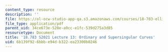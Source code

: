 ```yaml
---
content_type: resource
description: ''
file: https://ol-ocw-studio-app-qa.s3.amazonaws.com/courses/18-783-elliptic-curves-spring-2021/6b139f926bbbe94db322ea23300b0246_MIT18_783S21_notes13.pdf
file_type: application/pdf
parent_uid: 34ce673e-528e-a9cc-e1fc-539d275a3d85
resourcetype: Document
title: '18.783 S2021 Lecture 13: Ordinary and Supersingular Curves'
uid: 6b139f92-6bbb-e94d-b322-ea23300b0246
---
```

